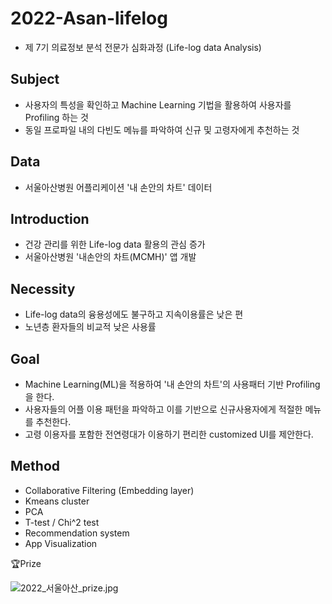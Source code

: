 # 2022-Asan-lifelog
* 제 7기 의료정보 분석 전문가 심화과정 (Life-log data Analysis)

## Subject
* 사용자의 특성을 확인하고 Machine Learning 기법을 활용하여 사용자를 Profiling 하는 것
* 동일 프로파일 내의 다빈도 메뉴를 파악하여 신규 및 고령자에게 추천하는 것

## Data
* 서울아산병원 어플리케이션 '내 손안의 차트' 데이터

## Introduction
* 건강 관리를 위한 Life-log data 활용의 관심 증가
* 서울아산병원 '내손안의 차트(MCMH)' 앱 개발

## Necessity
* Life-log data의 융용성에도 불구하고 지속이용률은 낮은 편
* 노년층 환자들의 비교적 낮은 사용률

## Goal
* Machine Learning(ML)을 적용하여 '내 손안의 차트'의 사용패터 기반 Profiling을 한다.
* 사용자들의 어플 이용 패턴을 파악하고 이를 기반으로 신규사용자에게 적절한 메뉴를 추천한다.
* 고령 이용자를 포함한 전연령대가 이용하기 편리한 customized UI를 제안한다.

## Method
- Collaborative Filtering (Embedding layer)
- Kmeans cluster
- PCA
- T-test / Chi^2 test
- Recommendation system
- App Visualization

🏆Prize

![2022_서울아산_prize.jpg](https://s3-us-west-2.amazonaws.com/secure.notion-static.com/f4ec5a5c-ad55-4911-8fea-79626ca9bb15/2022_%EC%84%9C%EC%9A%B8%EC%95%84%EC%82%B0_prize.jpg)
